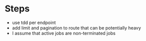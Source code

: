 # Steps

- use tdd per endpoint
- add limit and pagination to route that can be potentially heavy
- I assume that active jobs are non-terminated jobs